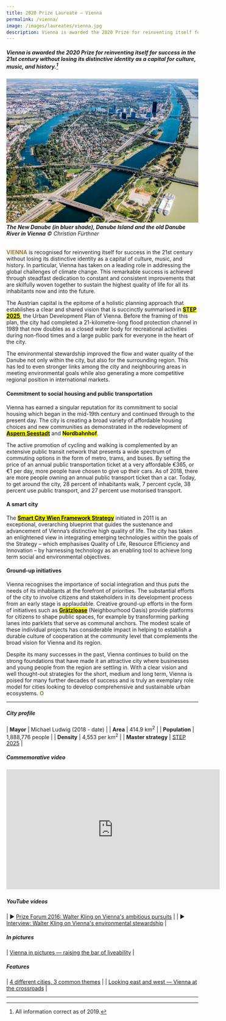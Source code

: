 ```yaml
---
title: 2020 Prize Laureate — Vienna
permalink: /vienna/
image: /images/laureates/vienna.jpg
description: Vienna is awarded the 2020 Prize for reinventing itself for success in the 21st century without losing its distinctive identity as a capital for culture, music, and history. 
---
```


##### Vienna is awarded the 2020 Prize for reinventing itself for success in the 21st century without losing its distinctive identity as a capital for culture, music, and history.[^1]

###### ![The New Danube, Danube Island and the old Danube River in Vienna](/images/laureates/vienna.jpg)**The New Danube (in bluer shade), Danube Island and the old Danube River in Vienna**  © Christian Fürthner

<b><font color="#967942">VIENNA</font></b> is recognised for reinventing itself for success in the 21st century without losing its distinctive identity as a capital of culture, music, and history. In particular, Vienna has taken on a leading role in addressing the global challenges of climate change. This remarkable success is achieved through steadfast dedication to constant and consistent improvements that are skilfully woven together to sustain the highest quality of life for all its inhabitants now and into the future.

The Austrian capital is the epitome of a holistic planning approach that establishes a clear and shared vision that is succinctly summarised in [**<mark>STEP 2025</mark>**](https://www.wien.gv.at/stadtentwicklung/studien/pdf/b008379b.pdf), the Urban Development Plan of Vienna. Before the framing of this plan, the city had completed a 21-kilometre-long flood protection channel in 1989 that now doubles as a closed water body for recreational activities during non-flood times and a large public park for everyone in the heart of the city. 

The environmental stewardship improved the flow and water quality of the Danube not only within the city, but also for the surrounding region. This has led to even stronger links among the city and neighbouring areas in meeting environmental goals while also generating a more competitive regional position in international markets. 

#### **Commitment to social housing and public transportation**
  
Vienna has earned a singular reputation for its commitment to social housing which began in the mid-19th century and continued through to the present day. The city is creating a broad variety of affordable housing choices and new communities as demonstrated in the redevelopment of [**<mark>Aspern Seestadt</mark>**](https://www.aspern-seestadt.at/en) and **<mark>Nordbahnhof</mark>**. 

The active promotion of cycling and walking is complemented by an extensive public transit network that presents a wide spectrum of commuting options in the form of metro, trams, and buses. By setting the price of an annual public transportation ticket at a very affordable €365, or €1 per day, more people have chosen to give up their cars. As of 2018, there are more people owning an annual public transport ticket than a car. Today, to get around the city, 28 percent of inhabitants walk, 7 percent cycle, 38 percent use public transport, and 27 percent use motorised transport.

#### **A smart city**

The [**<mark>Smart City Wien Framework Strategy</mark>**](https://smartcity.wien.gv.at/en/approach/framework-strategy/) initiated in 2011 is an exceptional, overarching blueprint that guides the sustenance and advancement of Vienna’s distinctive high quality of life. The city has taken an enlightened view in integrating emerging technologies within the goals of the Strategy – which emphasises Quality of Life, Resource Efficiency and Innovation – by harnessing technology as an enabling tool to achieve long term social and environmental objectives.  
  
#### **Ground-up initiatives**

Vienna recognises the importance of social integration and thus puts the needs of its inhabitants at the forefront of priorities. The substantial efforts of the city to involve citizens and stakeholders in its development process from an early stage is applaudable. Creative ground-up efforts in the form of initiatives such as [**<mark>Grätzloase</mark>**](https://graetzloase.at) (Neighbourhood Oasis) provide platforms for citizens to shape public spaces, for example by transforming parking lanes into parklets that serve as communal anchors. The modest scale of these individual projects has considerable impact in helping to establish a durable culture of cooperation at the community level that complements the broad vision for Vienna and its region. 

Despite its many successes in the past, Vienna continues to build on the strong foundations that have made it an attractive city where businesses and young people from the region are settling in. With a clear vision and well thought-out strategies for the short, medium and long term, Vienna is poised for many further decades of success and is truly an exemplary role model for cities looking to develop comprehensive and sustainable urban ecosystems.  **<font color="#967942">O</font>** 

---

##### **City profile**

| **Mayor** | Michael Ludwig (2018 - date) |
| **Area** | 414.9 km<sup>2</sup> |
| **Population** | 1,888,776 people | 
| **Density** | 4,553 per km<sup>2</sup> |
| **Master strategy** | [STEP 2025](https://www.wien.gv.at/stadtentwicklung/studien/pdf/b008379b.pdf) |

##### **Commemorative video**

<div class="bp-youtube">

<iframe width="560" height="315" src="https://www.youtube.com/embed/t6RpNG7ZOZA" title="YouTube video player" frameborder="0" allow="accelerometer; autoplay; clipboard-write; encrypted-media; gyroscope; picture-in-picture" allowfullscreen></iframe>

</div>

##### **YouTube videos** 

| ▶️ [Prize Forum 2016: Walter Kling on Vienna's ambitious pursuits](https://youtu.be/CAyC_oThxNA) |
| ▶️ [Interview: Walter Kling on Vienna's environmental stewardship](https://youtu.be/mldnlrUZunE) |

##### **In pictures** 

| [Vienna in pictures — raising the bar of liveability](/resources/in-pictures/vienna/) |

##### **Features** 

| [4 different cities, 3 common themes](/resources/features/four-different-cities/) |
| [Looking east and west — Vienna at the crossroads](/resources/features/vienna-at-crossroads/) |

---

[^1]: All information correct as of 2019.
